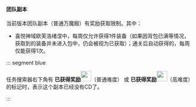 <!--
#### 零式

当前版本零式副本有过本CD限制，即玩家需要**按顺序**挑战P5s → P6s → P7s → P8s才能拿全奖励，跳层将无法拿到被跳过层的奖励。拿过奖励或跳过层的无CD，还有拿奖励资格的层被称为有CD。

::: collapse 举例说明
- ==光之小明==：本周通过P5s（零式万魔殿 炼狱篇1层）之后，挑战P6s并通过。
小明本周P5s、P6s无CD，P7s、P8s有CD。
- ==暗之小黑==：本周未通过P5s、P6s，直接前往P7s挑战，但未通过。
小黑本周P5s、P6s无CD（俗称黑CD），P7s、P8s有CD。
:::

每周CD从周二<i class="xiv local-time-chs"></i>16:00开始，到下周二<i class="xiv local-time-chs"></i>15:59结束。计算CD时以进本时间为准（**只有零式副本的周CD按此规则计算，其他CD按最终BOSS击杀时间计算**）。

- 过本时若8人均有CD，则BOSS掉落2个宝箱。
- 若5~7人有CD，则BOSS随机掉落2个宝箱中的1个（比如P4s宝箱1会掉落1把武器和1个衣服箱子，宝箱2会掉落1个武器箱子+坐骑+宠物；因此P4s 1箱队若出武器箱子，必没有衣服）。
- 若0~4人有CD，则不会掉落宝箱。
- 无CD的玩家不能参与宝箱ROLL点。 -->

#### 团队副本

当前版本团队副本（普通万魔殿）有奖励获取限制。其中：
<!--* 通关普通万魔殿炼狱篇4层之后自动获得的<item name="腐朽的炼净长剑" />，每周仅能获得1次。-->
* 喜悦神域欧芙洛绪涅中，每周仅允许获得1件装备（如果因背包已满等情况，获取到的装备并未进入包中，仍会被视为已获取）；通关后自动获得的<item name="喜悦古钱" />，每周仅能获得1次。

::: segment blue
 
任务搜索器右下角有 **已获得奖励**<img src="/images/icons/reward1.png" class="no-zoom sm-icon" style="width:2em;" />（普通难度） 或 **已获得奖励**<img src="/images/icons/reward2.png"  class="no-zoom sm-icon" style="width:2em;" />（高难度） 的标记时，表示这个副本已经没有CD了。

:::
